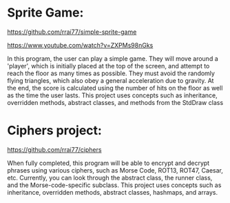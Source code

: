# Sprite Game:
https://github.com/rrai77/simple-sprite-game
  
https://www.youtube.com/watch?v=ZXPMs98nGks

In this program, the user can play a simple game. They will move around a 'player', which is initially placed at the top of the screen, and attempt to reach the floor as many times as possible. They must avoid the randomly flying triangles, which also obey a general acceleration due to gravity. At the end, the score is calculated using the number of hits on the floor as well as the time the user lasts.
This project uses concepts such as inheritance, overridden methods, abstract classes, and methods from the StdDraw class

# Ciphers project: 
https://github.com/rrai77/ciphers

When fully completed, this program will be able to encrypt and decrypt phrases using various ciphers, such as Morse Code, ROT13, ROT47, Caesar, etc. Currently, you can look through the abstract class, the runner class, and the Morse-code-specific subclass.
This project uses concepts such as inheritance, overridden methods, abstract classes, hashmaps, and arrays.

